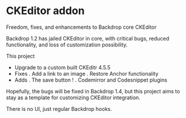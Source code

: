 # CKEditor addon
Freedom, fixes, and enhancements to Backdrop core CKEditor

Backdrop 1.2 has jailed CKEditor in core, with critical bugs, reduced functionality, and loss of customization possibility.

This project
 - Upgrade to a custom built CKEditr 4.5.5
 - Fixes
 . Add a link to an image
 . Restore Anchor functionality
 - Adds
 . The save button !
 . Codemirror and Codesnippet plugins

Hopefully, the bugs will be fixed in Backdrop 1.4, but this project aims to stay as a template for customizing CKEditor integration.

There is no UI, just regular Backdrop hooks.

